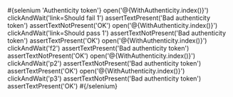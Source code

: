 \#{selenium 'Authenticity token'} open('@{WithAuthenticity.index()}') clickAndWait('link=Should fail 1') assertTextPresent('Bad authenticity token') assertTextNotPresent('OK') open('@{WithAuthenticity.index()}') clickAndWait('link=Should pass 1') assertTextNotPresent('Bad authenticity token') assertTextPresent('OK') open('@{WithAuthenticity.index()}') clickAndWait('f2') assertTextPresent('Bad authenticity token') assertTextNotPresent('OK') open('@{WithAuthenticity.index()}') clickAndWait('p2') assertTextNotPresent('Bad authenticity token') assertTextPresent('OK') open('@{WithAuthenticity.index()}') clickAndWait('p3') assertTextNotPresent('Bad authenticity token') assertTextPresent('OK') \#{/selenium}
